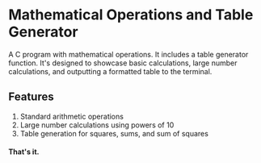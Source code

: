 # Mathematical Operations and Table Generator

A C program with mathematical operations. It includes a table generator function.
It's designed to showcase basic calculations, large number calculations, and outputting a formatted table to the terminal.

## Features

1. Standard arithmetic operations
2. Large number calculations using powers of 10
3. Table generation for squares, sums, and sum of squares


#### That's it.
